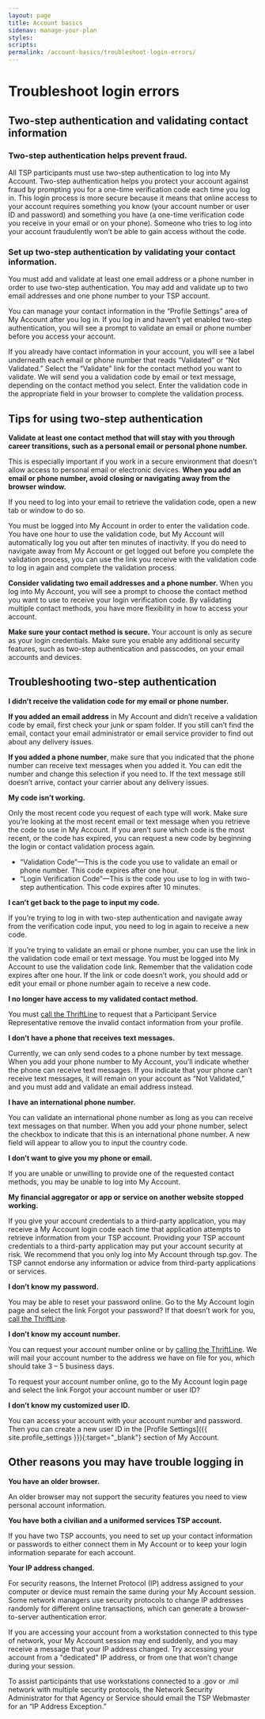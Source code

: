 ```yaml
---
layout: page
title: Account basics
sidenav: manage-your-plan
styles:
scripts:
permalink: /account-basics/troubleshoot-login-errors/
---
```

# Troubleshoot login errors

## Two-step authentication and validating contact information
### Two-step authentication helps prevent fraud.

All TSP participants must use two-step authentication to log into My Account. Two-step authentication helps you protect your account against fraud by prompting you for a one-time verification code each time you log in. This login process is more secure because it means that online access to your account requires something you know (your account number or user ID and password) and something you have (a one-time verification code you receive in your email or on your phone). Someone who tries to log into your account fraudulently won’t be able to gain access without the code.

### Set up two-step authentication by validating your contact information.

You must add and validate at least one email address or a phone number in order to use two-step authentication. You may add and validate up to two email addresses and one phone number to your TSP account.

You can manage your contact information in the “Profile Settings” area of My Account after you log in. If you log in and haven’t yet enabled two-step authentication, you will see a prompt to validate an email or phone number before you access your account.

If you already have contact information in your account, you will see a label underneath each email or phone number that reads “Validated” or “Not Validated.” Select the “Validate” link for the contact method you want to validate. We will send you a validation code by email or text message, depending on the contact method you select. Enter the validation code in the appropriate field in your browser to complete the validation process.

## Tips for using two-step authentication
**Validate at least one contact method that will stay with you through career transitions, such as a personal email or personal phone number.**

This is especially important if you work in a secure environment that doesn’t allow access to personal email or electronic devices.
**When you add an email or phone number, avoid closing or navigating away from the browser window.**

If you need to log into your email to retrieve the validation code, open a new tab or window to do so.

You must be logged into My Account in order to enter the validation code. You have one hour to use the validation code, but My Account will automatically log you out after ten minutes of inactivity. If you do need to navigate away from My Account or get logged out before you complete the validation process, you can use the link you receive with the validation code to log in again and complete the validation process.

**Consider validating two email addresses and a phone number.**
When you log into My Account, you will see a prompt to choose the contact method you want to use to receive your login verification code. By validating multiple contact methods, you have more flexibility in how to access your account.

**Make sure your contact method is secure.**
Your account is only as secure as your login credentials. Make sure you enable any additional security features, such as two-step authentication and passcodes, on your email accounts and devices.

## Troubleshooting two-step authentication
**I didn’t receive the validation code for my email or phone number.**

**If you added an email address** in My Account and didn’t receive a validation code by email, first check your junk or spam folder. If you still can’t find the email, contact your email administrator or email service provider to find out about any delivery issues.

**If you added a phone number**, make sure that you indicated that the phone number can receive text messages when you added it. You can edit the number and change this selection if you need to. If the text message still doesn’t arrive, contact your carrier about any delivery issues.

**My code isn’t working.**

Only the most recent code you request of each type will work. Make sure you’re looking at the most recent email or text message when you retrieve the code to use in My Account. If you aren’t sure which code is the most recent, or the code has expired, you can request a new code by beginning the login or contact validation process again.
* “Validation Code”—This is the code you use to validate an email or phone number. This code expires after one hour.
* “Login Verification Code”—This is the code you use to log in with two-step authentication. This code expires after 10 minutes.

**I can’t get back to the page to input my code.**

If you’re trying to log in with two-step authentication and navigate away from the verification code input, you need to log in again to receive a new code.

If you’re trying to validate an email or phone number, you can use the link in the validation code email or text message. You must be logged into My Account to use the validation code link. Remember that the validation code expires after one hour. If the link or code doesn’t work, you should add or edit your email or phone number again to receive a new code.

**I no longer have access to my validated contact method.**

You must [call the ThriftLine](/contact/) to request that a Participant Service Representative remove the invalid contact information from your profile.

**I don’t have a phone that receives text messages.**

Currently, we can only send codes to a phone number by text message. When you add your phone number to My Account, you’ll indicate whether the phone can receive text messages. If you indicate that your phone can’t receive text messages, it will remain on your account as “Not Validated,” and you must add and validate an email address instead.

**I have an international phone number.**

You can validate an international phone number as long as you can receive text messages on that number. When you add your phone number, select the checkbox to indicate that this is an international phone number. A new field will appear to allow you to input the country code.

**I don’t want to give you my phone or email.**

If you are unable or unwilling to provide one of the requested contact methods, you may be unable to log into My Account.

**My financial aggregator or app or service on another website stopped working.**

If you give your account credentials to a third-party application, you may receive a My Account login code each time that application attempts to retrieve information from your TSP account. Providing your TSP account credentials to a third-party application may put your account security at risk. We recommend that you only log into My Account through tsp.gov. The TSP cannot endorse any information or advice from third-party applications or services.

**I don’t know my password.**

You may be able to reset your password online. Go to the My Account login page and select the link Forgot your password?
If that doesn’t work for you, [call the ThriftLine](/contact/).

**I don’t know my account number.**

You can request your account number online or by [calling the ThriftLine](/contact/). We will mail your account number to the address we have on file for you, which should take 3 – 5 business days.

To request your account number online, go to the My Account login page and select the link Forgot your account number or user ID?

**I don’t know my customized user ID.**

You can access your account with your account number and password. Then you can create a new user ID in the [Profile Settings]({{ site.profile_settings }}){:target="\_blank"} section of My Account.

## Other reasons you may have trouble logging in

**You have an older browser.**

An older browser may not support the security features you need to view personal account information.

**You have both a civilian and a uniformed services TSP account.**

If you have two TSP accounts, you need to set up your contact information or passwords to either connect them in My Account or to keep your login information separate for each account.

**Your IP address changed.**

For security reasons, the Internet Protocol (IP) address assigned to your computer or device must remain the same during your My Account session. Some network managers use security protocols to change IP addresses randomly for different online transactions, which can generate a browser-to-server authentication error.

If you are accessing your account from a workstation connected to this type of network, your My Account session may end suddenly, and you may receive a message that your IP address changed. Try accessing your account from a "dedicated" IP address, or from one that won’t change during your session.

To assist participants that use workstations connected to a .gov or .mil network with multiple security protocols, the Network Security Administrator for that Agency or Service should email the TSP Webmaster for an “IP Address Exception.”
